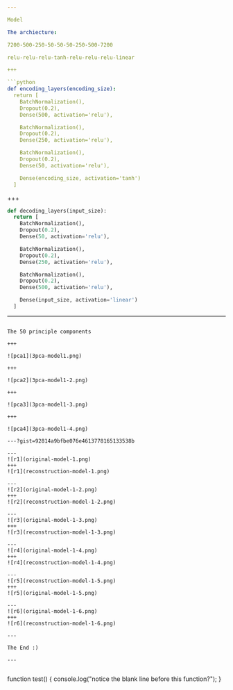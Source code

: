 ```yaml
---

Model

The archiecture:

7200-500-250-50-50-50-250-500-7200

relu-relu-relu-tanh-relu-relu-relu-linear

+++

```python
def encoding_layers(encoding_size):
  return [
    BatchNormalization(),
    Dropout(0.2),
    Dense(500, activation='relu'),

    BatchNormalization(),
    Dropout(0.2),
    Dense(250, activation='relu'),

    BatchNormalization(),
    Dropout(0.2),
    Dense(50, activation='relu'),

    Dense(encoding_size, activation='tanh')
  ]
```

+++

```python
def decoding_layers(input_size):
  return [
    BatchNormalization(),
    Dropout(0.2),
    Dense(50, activation='relu'),

    BatchNormalization(),
    Dropout(0.2),
    Dense(250, activation='relu'),

    BatchNormalization(),
    Dropout(0.2),
    Dense(500, activation='relu'),

    Dense(input_size, activation='linear')
  ]
```

---
```

The 50 principle components

+++

![pca1](3pca-model1.png)

+++

![pca2](3pca-model1-2.png)

+++

![pca3](3pca-model1-3.png)

+++

![pca4](3pca-model1-4.png)

---?gist=92814a9bfbe076e4613778165133538b

---
![r1](original-model-1.png)
+++
![r1](reconstruction-model-1.png)

---
![r2](original-model-1-2.png)
+++
![r2](reconstruction-model-1-2.png)

---
![r3](original-model-1-3.png)
+++
![r3](reconstruction-model-1-3.png)

---
![r4](original-model-1-4.png)
+++
![r4](reconstruction-model-1-4.png)

---
![r5](reconstruction-model-1-5.png)
+++
![r5](original-model-1-5.png)

---
![r6](original-model-1-6.png)
+++
![r6](reconstruction-model-1-6.png)

---

The End :)

---


```
function test() {
  console.log("notice the blank line before this function?");
}
```
